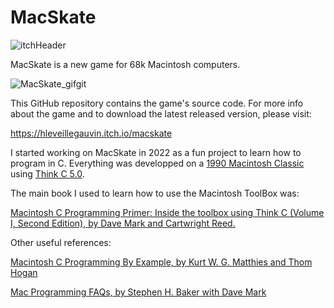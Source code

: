 # MacSkate

![itchHeader](https://user-images.githubusercontent.com/31942487/210099103-aa3cfa28-7df4-4f02-b114-b58f502bca10.gif)

 MacSkate is a new game for 68k Macintosh computers.
 
![MacSkate_gifgit](https://user-images.githubusercontent.com/31942487/210099138-0a04fcda-d32e-4431-b63f-b25c93a0325e.gif)
 
This GitHub repository contains the game's source code.  For more info about the game and to download the latest released version, please visit:

https://hleveillegauvin.itch.io/macskate

I started working on MacSkate in 2022 as a fun project to learn how to program in C. Everything was developped on a [1990 Macintosh Classic](https://en.wikipedia.org/wiki/Macintosh_Classic) using [Think C 5.0](https://www.macintoshrepository.org/1417-symantec-think-c-5-0). 

The main book I used to learn how to use the Macintosh ToolBox was:

[Macintosh C Programming Primer: Inside the toolbox using Think C (Volume I, Second Edition), by Dave Mark and Cartwright Reed.](https://vintageapple.org/macprogramming/pdf/Macintosh_C_Programming_Primer_1992.pdf)

Other useful references:

[Macintosh C Programming By Example, by Kurt W. G. Matthies and Thom Hogan](https://vintageapple.org/macprogramming/pdf/Macintosh_C_Programming_By_Example_1991.pdf)

[Mac Programming FAQs, by Stephen H. Baker with Dave Mark](https://vintageapple.org/macprogramming/pdf/Mac_Programming_FAQs_1996.pdf)



